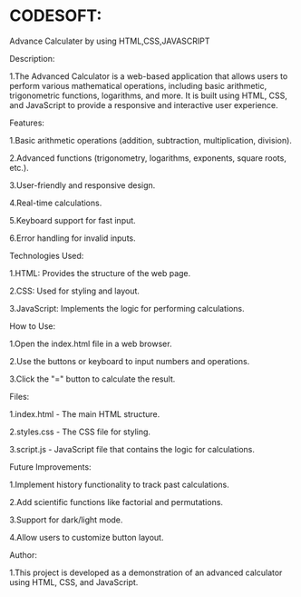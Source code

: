 # CODESOFT:
Advance Calculater by using HTML,CSS,JAVASCRIPT

Description:

1.The Advanced Calculator is a web-based application that allows users to perform various mathematical operations, including basic arithmetic, trigonometric functions, logarithms, and more. It is built using HTML, CSS, and JavaScript to provide a responsive and interactive user experience.


Features:

1.Basic arithmetic operations (addition, subtraction, multiplication, division).

2.Advanced functions (trigonometry, logarithms, exponents, square roots, etc.).

3.User-friendly and responsive design.

4.Real-time calculations.

5.Keyboard support for fast input.

6.Error handling for invalid inputs.


Technologies Used:

1.HTML: Provides the structure of the web page.

2.CSS: Used for styling and layout.

3.JavaScript: Implements the logic for performing calculations.


How to Use:

1.Open the index.html file in a web browser.

2.Use the buttons or keyboard to input numbers and operations.

3.Click the "=" button to calculate the result.


Files:

1.index.html - The main HTML structure.

2.styles.css - The CSS file for styling.

3.script.js - JavaScript file that contains the logic for calculations.


Future Improvements:

1.Implement history functionality to track past calculations.

2.Add scientific functions like factorial and permutations.

3.Support for dark/light mode.

4.Allow users to customize button layout.


Author:

1.This project is developed as a demonstration of an advanced calculator using HTML, CSS, and JavaScript.

